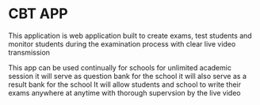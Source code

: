 # CBT APP 
This application is web application built to create exams, test students and monitor students
during the examination process with  clear live video transmission

This app can be used continually for schools for unlimited academic session 
it will serve as question bank for the school
it will also serve as a result bank for the school
It will allow students and school to write their exams anywhere at anytime with thorough supervsion by the live video
